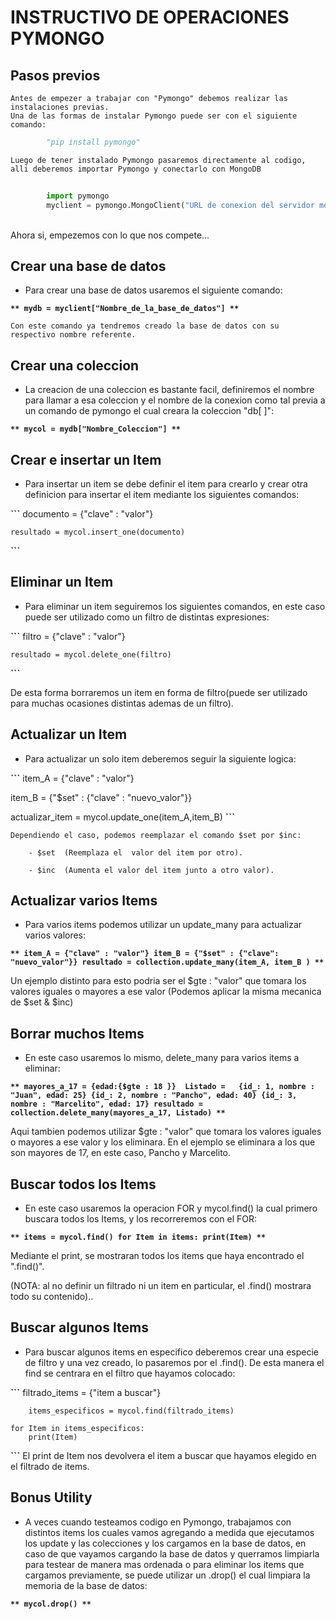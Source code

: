 # INSTRUCTIVO DE OPERACIONES PYMONGO

## Pasos previos

    Antes de empezer a trabajar con "Pymongo" debemos realizar las instalaciones previas.
    Una de las formas de instalar Pymongo puede ser con el siguiente comando:

```python
        "pip install pymongo"

```

    Luego de tener instalado Pymongo pasaremos directamente al codigo, alli deberemos importar Pymongo y conectarlo con MongoDB

```python
 
        import pymongo
        myclient = pymongo.MongoClient("URL de conexion del servidor mongo")

```

\
 Ahora si, empezemos con lo que nos compete...

## Crear una base de datos

- Para crear una base de datos usaremos el siguiente comando:

**```**
    mydb = myclient["Nombre_de_la_base_de_datos"]
**```**

    Con este comando ya tendremos creado la base de datos con su respectivo nombre referente.

## Crear una coleccion

- La creacion de una coleccion es bastante facil, definiremos el nombre para llamar a esa coleccion y el nombre de la conexion como tal previa a un comando de pymongo el cual creara la coleccion "db[  ]":

**```**
    mycol = mydb["Nombre_Coleccion"]
**```**

## Crear e insertar un Item

- Para insertar un item se debe definir el item para crearlo y crear otra definicion para insertar el item mediante los siguientes comandos:

**```**
    documento = {"clave" : "valor"}

    resultado = mycol.insert_one(documento)
**```**

## Eliminar un Item

- Para eliminar un item seguiremos los siguientes comandos, en este caso puede ser utilizado como un filtro de distintas expresiones:

**```**
   filtro = {"clave" : "valor"}

    resultado = mycol.delete_one(filtro)
**```**

De esta forma borraremos un item en forma de filtro(puede ser utilizado para muchas ocasiones distintas ademas de un filtro).

## Actualizar un Item

- Para actualizar un solo item deberemos seguir la siguiente logica:

**```**
item_A = {"clave" : "valor"}

item_B = {"$set" : {"clave" : "nuevo_valor"}}

actualizar_item = mycol.update_one(item_A,item_B)
**```**

    Dependiendo el caso, podemos reemplazar el comando $set por $inc:

        - $set  (Reemplaza el  valor del item por otro).

        - $inc  (Aumenta el valor del item junto a otro valor).

## Actualizar varios Items

- Para varios items podemos utilizar un update_many para actualizar varios valores:

**```**
item_A = {"clave" : "valor"}
item_B = {"$set" : {"clave": "nuevo_valor"}}
resultado = collection.update_many(item_A, item_B )
**```**

  Un ejemplo distinto para esto podria ser el $gte : "valor" que tomara los valores iguales o mayores a ese valor  (Podemos aplicar la misma mecanica de $set & $inc)

## Borrar muchos Items

- En este caso usaremos lo mismo, delete_many para varios items a eliminar: 

**```**
    mayores_a_17 = {edad:{$gte : 18 }} 
    Listado =   {id_: 1, nombre : "Juan", edad: 25}
                {id_: 2, nombre : "Pancho", edad: 40}
                {id_: 3, nombre : "Marcelito", edad: 17}
    resultado = collection.delete_many(mayores_a_17, Listado)
**```**

Aqui tambien podemos utilizar $gte : "valor" que tomara los valores iguales o mayores a ese valor y los eliminara. En el ejemplo se eliminara a los que son mayores de 17, en este caso, Pancho y Marcelito.

## Buscar todos los Items

- En este caso usaremos la operacion FOR y mycol.find() la cual primero buscara todos los Items, y los recorreremos con el FOR: 

**```**
        items = mycol.find()
    for Item in items:
        print(Item)
**```**

Mediante el print, se mostraran todos los items que haya encontrado el ".find()".

(NOTA: al no definir un filtrado ni un item en particular, el .find() mostrara todo su contenido)..

## Buscar algunos Items

- Para buscar algunos items en especifico deberemos crear una especie de filtro y una vez creado, lo pasaremos por el .find(). De esta manera el find se centrara en el filtro que hayamos colocado:

**```**
        filtrado_items = {"item a buscar"}

        items_especificos = mycol.find(filtrado_items)

    for Item in items_especificos:
        print(Item)       
**```**
El print de Item nos devolvera el item a buscar que hayamos elegido en el filtrado de items.

## Bonus Utility

- A veces cuando testeamos codigo en Pymongo, trabajamos con distintos items los cuales vamos agregando a medida que ejecutamos los update y las colecciones y los cargamos en la base de datos, en caso de que vayamos cargando la base de datos y querramos limpiarla para testear de manera mas ordenada o para eliminar los items que cargamos previamente, se puede utilizar un .drop() el cual limpiara la memoria de la base de datos:

**```**
mycol.drop()
**```**
